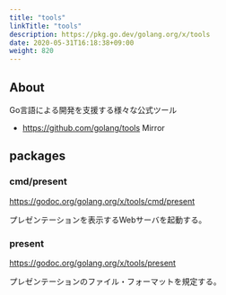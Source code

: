 ```yaml
---
title: "tools"
linkTitle: "tools"
description: https://pkg.go.dev/golang.org/x/tools
date: 2020-05-31T16:18:38+09:00
weight: 820
---
```


## About

Go言語による開発を支援する様々な公式ツール

- https://github.com/golang/tools Mirror

## packages
### cmd/present

https://godoc.org/golang.org/x/tools/cmd/present

プレゼンテーションを表示するWebサーバを起動する。

### present

https://godoc.org/golang.org/x/tools/present

プレゼンテーションのファイル・フォーマットを規定する。
